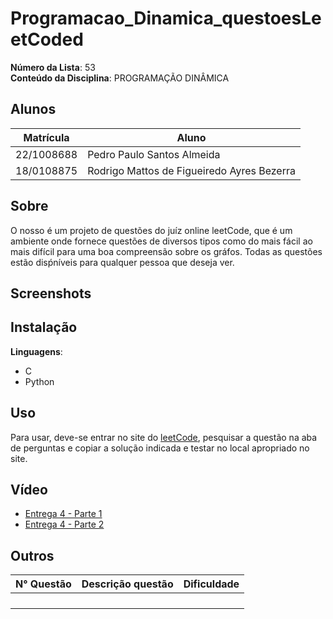 # Programacao_Dinamica_questoesLeetCoded


**Número da Lista**: 53<br>
**Conteúdo da Disciplina**: PROGRAMAÇÃO DINÂMICA<br>

## Alunos
|Matrícula | Aluno |
| -- | -- |
| 22/1008688  |  Pedro Paulo Santos Almeida |
| 18/0108875  |  Rodrigo Mattos de Figueiredo Ayres Bezerra |

## Sobre 
O nosso é um projeto de questões do juíz online leetCode, que é um ambiente onde fornece questões de diversos tipos como do mais fácil ao mais difícil para uma boa compreensão sobre os gráfos. Todas as questões estão disṕníveis para qualquer pessoa que deseja ver. 

## Screenshots



## Instalação 
**Linguagens**: 
- C<br>
- Python<br>


## Uso 
Para usar, deve-se entrar no site do [leetCode](https://leetcode.com/), pesquisar a questão na aba de perguntas e copiar a solução indicada e testar no local apropriado no site.

## Vídeo 

- [Entrega 4 - Parte 1](https://youtu.be/BI8ouv2YmYU)
- [Entrega 4 - Parte 2](https://youtu.be/tEgn-yBO8tg)

## Outros 
| N° Questão | Descrição questão | Dificuldade |
| --- | ------- | ---------- |
|  | |  |
|  |  |  |
| |  |  |
|  | |  |
